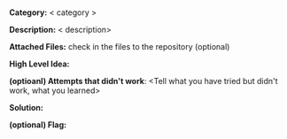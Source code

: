 # <Challenge Name>

  **Category:** < category >

  **Description:** < description>

  **Attached Files:**  <files>  check in the files to the repository (optional)

  **High Level Idea:**  <A short description about the central idea for solving it>
 
  **(optioanl) Attempts that didn't work**:  <Tell what you have tried but didn't work, what you learned>
   
  **Solution:**  <the entire solution>
  
  **(optional) Flag:** <put a slightly encrypted flag here. like ROT13.>
  
